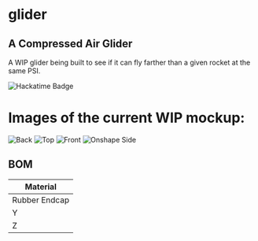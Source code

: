 # glider
## A Compressed Air Glider

A WIP glider being built to see if it can fly farther than a given rocket at the same PSI.

![Hackatime Badge](https://hackatime-badge.hackclub.com/U0824G9PTFE/Glider/?label=Time%20In%20OnShape)

# Images of the current WIP mockup:
![Back](https://hc-cdn.hel1.your-objectstorage.com/s/v3/b02c6fb865ef347819d817e5773bcc85ccab8325_screenshot_2025-05-28_at_7.07.40___pm.png)
![Top](https://hc-cdn.hel1.your-objectstorage.com/s/v3/cf78e5206dd96d83b58f888feddd82586e993420_screenshot_2025-05-28_at_7.08.11___pm.png)
![Front](https://hc-cdn.hel1.your-objectstorage.com/s/v3/7f924b7806fac67c91e0e0bfaaeef873c57c2438_screenshot_2025-05-28_at_7.08.35___pm.png)
![Onshape Side](https://hc-cdn.hel1.your-objectstorage.com/s/v3/b19c6dd1ad28662e1c7ccc3b8166d80ffb3e2c04_screenshot_2025-05-28_at_7.09.10___pm.png)

## BOM
| Material |
| -------- |
| Rubber Endcap |
| Y |
| Z |
